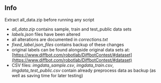 ## Info

Extract all_data.zip before running any script

+ *all_data.zip* contains sample, train and test_public data sets
+ *labels.json* files have been altered
+ all alterations are documented in *corrections.txt*
+ *fixed_label.json_files* contains backup of these changes
+ original labels can be found alongside original data sets at: [https://www.diffbot.com/robotlab/DiffbotContest/#dataset](https://www.diffbot.com/robotlab/DiffbotContest/#dataset)
+ CSV files: *imgdata_sample.csv*, *imgdata_train.csv*, *imgdata_test_public.csv* contain already preprocess data as backup (as well as saving time for later testing)